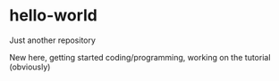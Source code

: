 # hello-world
Just another repository

New here, getting started coding/programming, working on the tutorial (obviously)
